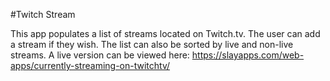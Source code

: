 #Twitch Stream

This app populates a list of streams located on Twitch.tv. The user can add a stream if they wish. The list can also be sorted by live and non-live streams. A live version can be viewed here: https://slayapps.com/web-apps/currently-streaming-on-twitchtv/

 
